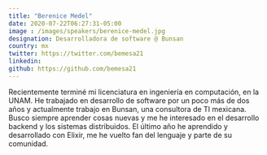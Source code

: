 ```yaml
---
title: "Berenice Medel"
date: 2020-07-22T06:27:31-05:00
image : /images/speakers/berenice-medel.jpg
designation: Desarrolladora de software @ Bunsan
country: mx
twitter: https://twitter.com/bemesa21
linkedin: 
github: https://github.com/bemesa21
---
```


Recientemente terminé mi licenciatura en ingeniería en computación, en la UNAM. He trabajado en desarrollo de software por un poco más de dos años y actualmente trabajo en Bunsan, una consultora de TI mexicana. Busco siempre aprender cosas nuevas y me he interesado en el desarrollo backend y los sistemas distribuidos. El último año he aprendido y desarrollado con Elixir, me he vuelto fan del lenguaje y parte de su comunidad.
